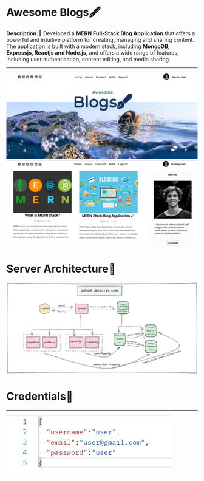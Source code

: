 # Awesome Blogs🖋️

**Description:📄** Developed a **MERN Full-Stack Blog Application** that offers a powerful and intuitive platform for creating, managing and sharing content. The application is built with a modern stack, including **MongoDB, Expressjs, Reactjs and Node.js**, and offers a wide range of features, including user authentication, content editing, and media sharing.
<hr/>
<img src="https://github.com/bhavesh1129/Awesome-Blogs/blob/master/client/src/Home%20Preview.png" alt="Home Preview Img" />
<img src="https://github.com/bhavesh1129/Awesome-Blogs/blob/master/client/src/Preview.png" alt="Preview Img" />

# Server Architecture🎯
<img src="https://github.com/bhavesh1129/Awesome-Blogs/blob/master/server/Server%20Architecture.png" alt="Server Architecture Img" />

# Credentials🔐
<hr/>
<img src="https://github.com/bhavesh1129/Awesome-Blogs/blob/master/server/Credentials.png" alt="Credentials" />
